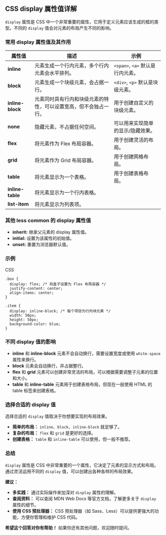## CSS display 属性值详解

`display` 属性是 CSS 中一个非常重要的属性，它用于定义元素应该生成的框的类型。不同的 `display` 值会对元素的布局产生不同的影响。

### 常用 display 属性值及其作用

| 属性值           | 描述                                                         | 示例                              |
| ---------------- | ------------------------------------------------------------ | --------------------------------- |
| **inline**       | 元素生成一个行内元素，多个行内元素会水平排列。               | `<span>`, `<a>` 默认是行内元素。  |
| **block**        | 元素生成一个块级元素，会占据一行。                           | `<div>`, `<p>` 默认是块级元素。   |
| **inline-block** | 元素同时具有行内和块级元素的特性，可以设置宽高，但不会独占一行。 | 用于创建自定义的块级元素。        |
| **none**         | 隐藏元素，不占据任何空间。                                   | 可以用来实现简单的显示/隐藏效果。 |
| **flex**         | 将元素作为 Flex 布局容器。                                   | 用于创建灵活的布局。              |
| **grid**         | 将元素作为 Grid 布局容器。                                   | 用于创建网格布局。                |
| **table**        | 将元素显示为一个表格。                                       | 用于创建表格布局。                |
| **inline-table** | 将元素显示为一个行内表格。                                   |                                   |
| **list-item**    | 将元素显示为列表项。                                         |                                   |

### 其他 less common 的 display 属性值

- **inherit:** 继承父元素的 display 属性值。
- **initial:** 设置为该属性的初始值。
- **unset:** 重置为浏览器默认值。

### 示例

CSS

```
.box {
  display: flex; /* 将盒子设置为 Flex 布局容器 */
  justify-content: center;
  align-items: center;
}

.item {
  display: inline-block; /* 每个项目为行内块元素 */
  width: 50px;
  height: 50px;
  background-color: blue;
}
```

### 不同 display 值的影响

- **inline** 和 **inline-block** 元素不会自动换行，需要设置宽度或使用 `white-space` 属性来换行。
- **block** 元素会自动换行，并占据整行。
- **flex** 和 **grid** 元素可以创建非常灵活的布局，可以根据需要调整子元素的位置和大小。
- **table** 和 **inline-table** 元素用于创建表格布局，但现在一般使用 HTML 的 table 标签来创建表格。

### 选择合适的 display 值

选择合适的 `display` 值取决于你想要实现的布局效果。

- **简单的布局：** `inline`、`block`、`inline-block` 就足够了。
- **复杂的布局：** `flex` 和 `grid` 是更好的选择。
- **创建表格：** `table` 和 `inline-table` 可以使用，但一般不推荐。

### 总结

`display` 属性是 CSS 中非常重要的一个属性，它决定了元素的显示方式和布局。通过灵活运用不同的 `display` 值，可以创建出各种各样的布局效果。

**建议：**

- **多实践：** 通过实际操作来加深对 `display` 属性的理解。
- **查阅资料：** 可以查阅 MDN Web Docs 等官方文档，了解更多关于 `display` 属性的细节。
- **使用 CSS 预处理器：** CSS 预处理器（如 Sass、Less）可以提供更强大的功能，方便你管理和维护 CSS 代码。

**希望这个回答对你有帮助！** 如果你还有其他问题，欢迎随时提问。